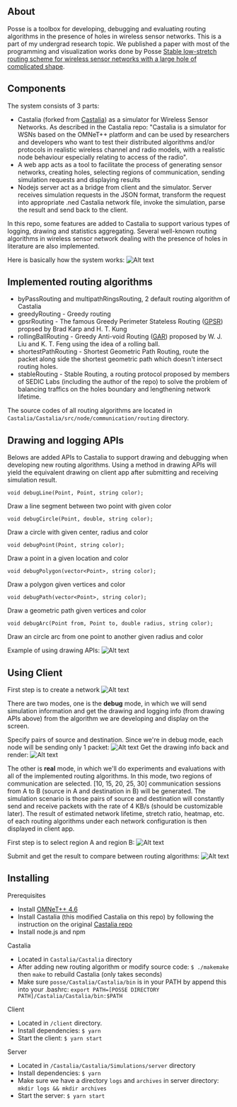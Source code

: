 
## About
Posse is a toolbox for developing, debugging and evaluating routing algorithms in the presence of holes in wireless sensor networks.
This is a part of my undergrad research topic. We published a paper with most of the programming and visualization works done by Posse [Stable low-stretch routing scheme for wireless sensor networks with a large hole of complicated shape](https://ieeexplore.ieee.org/document/8606882/references#references).

## Components

The system consists of 3 parts: 
* Castalia (forked from [Castalia](https://github.com/boulis/Castalia/)) as a simulator for Wireless Sensor Networks. As described
in the Castalia repo: "Castalia is a simulator for WSNs based on the OMNeT++ platform and can be used by researchers and developers who want to test their distributed algorithms and/or protocols in realistic wireless channel and radio models, with a realistic node behaviour especially relating to access of the radio".
* A web app acts as a tool to facilitate the process of generating sensor networks, 
creating holes, selecting regions of communication, sending simulation requests and displaying results
* Nodejs server act as a bridge from client and the simulator. Server receives simulation requests in the JSON format, transform the request into appropriate .ned Castalia network file, invoke the simulation, parse the result and send back to the client.

In this repo, some features are added to Castalia to support various types of 
logging, drawing and statistics aggregating. Several well-known routing algorithms in wireless sensor network dealing with the presence
of holes in literature are also implemented.

Here is basically how the system works:
![Alt text](images/system_architecture.png?raw=true "System architecture")

## Implemented routing algorithms
- byPassRouting and multipathRingsRouting, 2 default routing algorithm of Castalia
- greedyRouting - Greedy routing 
- gpsrRouting - The famous Greedy Perimeter Stateless Routing ([GPSR](http://www.icir.org/bkarp/jobs/gpsr-mobicom2000.pdf)) propsed by Brad Karp and H. T. Kung
- rollingBallRouting - Greedy Anti-void Routing ([GAR](https://ieeexplore.ieee.org/document/4273761/)) proposed by W. J. Liu and K. T. Feng using the idea of a rolling ball.
- shortestPathRouting - Shortest Geometric Path Routing, route the packet along side the shortest geometric path which doesn't intersect routing holes.
- stableRouting - Stable Routing, a routing protocol proposed by members of SEDIC Labs (including the author of the repo) to solve the problem of balancing traffics on the holes boundary and lengthening network lifetime.

The source codes of all routing algorithms 
are located in `Castalia/Castalia/src/node/communication/routing` directory.

## Drawing and logging APIs

Belows are added APIs to Castalia to support drawing and debugging when developing new routing algorithms. 
Using a method in drawing APIs will yield the equivalent drawing on client app after submitting and receiving simulation result.

	void debugLine(Point, Point, string color);
  Draw a line segment between two point with given color
	
	void debugCircle(Point, double, string color);
  Draw a circle with given center, radius and color
	
	void debugPoint(Point, string color);
  Draw a point in a given location and color
	
	void debugPolygon(vector<Point>, string color);
  Draw a polygon given vertices and color

	void debugPath(vector<Point>, string color);
  Draw a geometric path given vertices and color
	
	void debugArc(Point from, Point to, double radius, string color);
  Draw an circle arc from one point to another given radius and color

Example of using drawing APIs:
![Alt text](images/debug_apis.png?raw=true "System architecture")

## Using Client
First step is to create a network
![Alt text](images/demo1.png?raw=true "System architecture")

There are two modes, one is the **debug** mode, in which we will send 
simulation information and get the drawing and logging info (from drawing APIs above)
from the algorithm we are developing and display on the screen.

Specify pairs of source and destination. Since we're in debug mode, 
each node will be sending only 1 packet:
![Alt text](images/demo2.png?raw=true "System architecture")
Get the drawing info back and render:
![Alt text](images/demo3.png?raw=true "System architecture")

The other is **real** mode, in which we'll do experiments and evaluations with all
of the implemented routing algorithms. In this mode, two regions of communication are selected.
[10, 15, 20, 25, 30] communication sessions from A to B (source in A and destination in B) will be generated.
The simulation scenario is those pairs of source and destination will constantly send and receive packets with the 
rate of 4 KB/s (should be customizable later). The result of estimated network lifetime, stretch ratio, heatmap, etc. of 
each routing algorithms under each network configuration is then displayed in client app.

First step is to select region A and region B:
![Alt text](images/demo4.png?raw=true "System architecture")

Submit and get the result to compare between routing algorithms:
![Alt text](images/demo5.png?raw=true "System architecture")
## Installing

Prerequisites
- Install [OMNeT++ 4.6](https://www.omnetpp.org/9-articles/software/3724-omnet-4-6-released)
- Install Castalia (this modified Castalia on this repo) by following the instruction on the original [Castalia repo](https://github.com/boulis/Castalia/)
- Install node.js and npm

Castalia
- Located in `Castalia/Castalia` directory
- After adding new routing algorithm or modify source code: `$ ./makemake` then ` make ` to rebuild Castalia (only takes seconds)
- Make sure `posse/Castalia/Castalia/bin` is in your PATH by append this into your .bashrc: `export PATH=[POSSE DIRECTORY PATH]/Castalia/Castalia/bin:$PATH`



Client
- Located in `/client` directory.
- Install dependencies: `$ yarn`
- Start the client: `$ yarn start`

Server
- Located in `/Castalia/Castalia/Simulations/server` directory
- Install dependencies: `$ yarn`
- Make sure we have a directory `logs` and `archives` in server directory: `mkdir logs && mkdir archives`
- Start the server: `$ yarn start`

 


